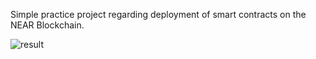 Simple practice project regarding deployment of smart contracts on the NEAR Blockchain.

![result](https://user-images.githubusercontent.com/103505688/165146789-a16576ef-ddc8-4ca7-85e9-c05963467fdc.png)
